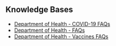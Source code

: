 ## Knowledge Bases

- [Department of Health - COVID-19 FAQs](https://doh.gov.ph/COVID-19/FAQs)
- [Department of Health - FAQs](https://doh.gov.ph/book/export/html/1)
- [Department of Health - Vaccines FAQs](https://doh.gov.ph/faqs/vaccines)
